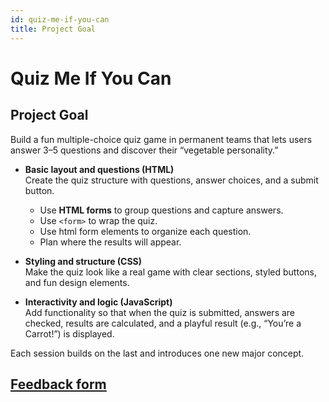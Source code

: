 ```yaml
---
id: quiz-me-if-you-can
title: Project Goal
---
```


# Quiz Me If You Can

## Project Goal
Build a fun multiple-choice quiz game in permanent teams that lets users answer 3–5 questions and discover their “vegetable personality.”

- **Basic layout and questions (HTML)**  
  Create the quiz structure with questions, answer choices, and a submit button.  
  - Use **HTML forms** to group questions and capture answers.  
  - Use `<form>` to wrap the quiz.  
  - Use html form elements to organize each question.  
  - Plan where the results will appear.  

- **Styling and structure (CSS)**  
  Make the quiz look like a real game with clear sections, styled buttons, and fun design elements.  

- **Interactivity and logic (JavaScript)**  
  Add functionality so that when the quiz is submitted, answers are checked, results are calculated, and a playful result (e.g., “You’re a Carrot!”) is displayed.  

Each session builds on the last and introduces one new major concept.

## [Feedback form](https://docs.google.com/forms/d/e/1FAIpQLScjD7fQjUnVvk-M0Pqz7JzMubixjFH8KJrhGOdkzwly0zzZiA/viewform)
